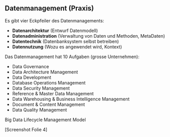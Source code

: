 ## Datenmanagement (Praxis)
Es gibt vier Eckpfeiler des Datenmanagements:

* **Datenarchitektur** (Entwurf Datenmodell)
* **Datenadministration** (Verwaltung von Daten und Methoden, MetaDaten)
* **Datentechnik** (Datenbanksystem selbst betreiben)
* **Datennutzung** (Wozu es angewendet wird, Kontext)

Das Datenmanagement hat 10 Aufgaben (grosse Unternehmen):

* Data Governance
* Data Architecture Management
* Data Development
* Database Operations Management
* Data Security Management
* Reference & Master Data Management
* Data Warehousing & Business Intelligence Management
* Document & Content Management
* Data Quality Management

Big Data Lifecycle Management Model

[Screenshot Folie 4]


